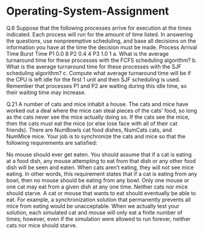 # Operating-System-Assignment
Q.6 	Suppose that the following processes arrive for execution at the times indicated. Each process will run for the amount of time listed. In answering the questions, use nonpreemptive scheduling, and base all decisions on the information you have at the time the decision must be made.
Process Arrival Time Burst Time
P1 	0.0 		8
P2 	0.4 		4
P3 	1.0 		1
a. What is the average turnaround time for these processes with the FCFS scheduling algorithm?
b. What is the average turnaround time for these processes with the SJF scheduling algorithm?
c. Compute what average turnaround time will be if the CPU is left idle for the first 1 unit and then SJF scheduling is used. Remember that processes P1 and P2 are waiting during this idle time, so their waiting time may increase.

Q.21  		A number of cats and mice inhabit a house. The cats and mice have worked out a deal where the mice can steal pieces of the cats’ food, so long as the cats never see the mice actually doing so. If the cats see the mice, then the cats must eat the mice (or else lose face with all of their cat friends). There are NumBowls cat food dishes, NumCats cats, and NumMice mice. Your job is to synchronize the cats and mice so that the following requirements are satisfied:

No mouse should ever get eaten. You should assume that if a cat is eating at a food dish, any mouse attempting to eat from that dish or any other food dish will be seen and eaten. When cats aren’t eating, they will not see mice eating. In other words, this requirement states that if a cat is eating from any bowl, then no mouse should be eating from any bowl. Only one mouse or one cat may eat from a given dish at any one time. Neither cats nor mice should starve. A cat or mouse that wants to eat should eventually be able to eat. For example, a synchronization solution that permanently prevents all mice from eating would be unacceptable. When we actually test your solution, each simulated cat and mouse will only eat a finite number of times; however, even if the simulation were allowed to run forever, neither cats nor mice should starve.
